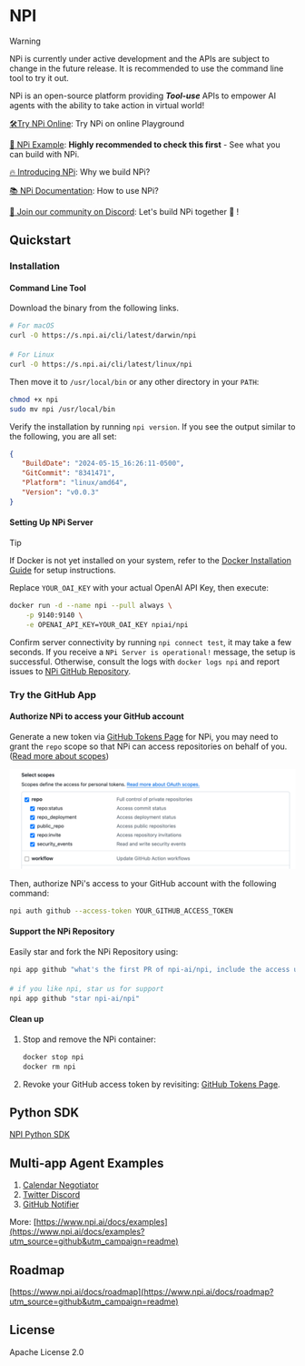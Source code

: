 # NPI

> [!WARNING]
> NPi is currently under active development and the APIs are subject to change in the future release. It is recommended
> to use the command line tool to try it out.

NPi is an open-source platform providing **_Tool-use_** APIs to empower AI agents with the ability to take action in virtual world!

[🛠️Try NPi Online](https://try.npi.ai): Try NPi on online Playground

[👀 NPi Example](https://www.npi.ai/docs/examples?utm_source=github&utm_campaign=readme): **Highly recommended to check this first** - See what you can build with NPi.

[🔥 Introducing NPi](https://www.npi.ai/blog/introducing-npi?utm_source=github&utm_campaign=readme): Why we build NPi?

[📚 NPi Documentation](https://www.npi.ai/docs?utm_source=github&utm_campaign=readme): How to use NPi?

[📢 Join our community on Discord](https://discord.gg/wdskUcKc): Let's build NPi together 👻 !

## Quickstart

### Installation

#### Command Line Tool

Download the binary from the following links.

```sh
# For macOS
curl -O https://s.npi.ai/cli/latest/darwin/npi

# For Linux
curl -O https://s.npi.ai/cli/latest/linux/npi

```

Then move it to `/usr/local/bin` or any other directory in your `PATH`:

```sh
chmod +x npi
sudo mv npi /usr/local/bin
```

Verify the installation by running `npi version`. If you see the output similar to the following, you are all set:

```json
{
   "BuildDate": "2024-05-15_16:26:11-0500",
   "GitCommit": "8341471",
   "Platform": "linux/amd64",
   "Version": "v0.0.3"
}
```

#### Setting Up NPi Server

> [!TIP]
> If Docker is not yet installed on your system, refer to the [Docker Installation Guide](https://docs.docker.com/get-docker/) for setup instructions.


Replace `YOUR_OAI_KEY` with your actual OpenAI API Key, then execute:

```sh
docker run -d --name npi --pull always \
    -p 9140:9140 \
    -e OPENAI_API_KEY=YOUR_OAI_KEY npiai/npi
```

Confirm server connectivity by running `npi connect test`, it may take a few seconds. If you receive a `NPi Server is operational!` message, the
setup is
successful. Otherwise, consult the logs with `docker logs npi` and report issues
to [NPi GitHub Repository](https://github.com/npi-ai/npi/issues/new).

### Try the GitHub App

#### Authorize NPi to access your GitHub account

Generate a new token via [GitHub Tokens Page](https://github.com/settings/tokens) for NPi, you may need to grant the `repo` scope so that NPi can access
repositories on behalf of you. ([Read more about scopes](https://docs.github.com/en/apps/oauth-apps/building-oauth-apps/scopes-for-oauth-apps))

![img.png](docs/assets/github-token-grant-repo.png)

Then, authorize NPi's access to your GitHub account with the following command:

```sh
npi auth github --access-token YOUR_GITHUB_ACCESS_TOKEN
```

#### Support the NPi Repository

Easily star and fork the NPi Repository using:

```sh
npi app github "what's the first PR of npi-ai/npi, include the access url, and output with json format"

# if you like npi, star us for support
npi app github "star npi-ai/npi"
```

#### Clean up

1. Stop and remove the NPi container:
    ```sh
    docker stop npi
    docker rm npi
    ```
2. Revoke your GitHub access token by revisiting: [GitHub Tokens Page](https://github.com/settings/tokens).

## Python SDK

[NPI Python SDK](https://github.com/npi-ai/client-python)

## Multi-app Agent Examples

1. [Calendar Negotiator](examples/calendar_negotiator/main.py)
2. [Twitter Discord](examples/twitter_discord_crawler/main.py)
3. [GitHub Notifier](examples/github_notifier/main.py)

More: [https://www.npi.ai/docs/examples](https://www.npi.ai/docs/examples?utm_source=github&utm_campaign=readme)

## Roadmap

[https://www.npi.ai/docs/roadmap](https://www.npi.ai/docs/roadmap?utm_source=github&utm_campaign=readme)

## License

Apache License 2.0
